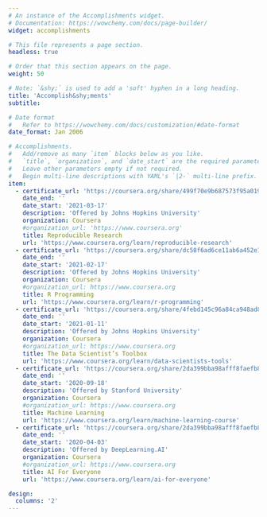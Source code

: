 ```yaml
---
# An instance of the Accomplishments widget.
# Documentation: https://wowchemy.com/docs/page-builder/
widget: accomplishments

# This file represents a page section.
headless: true

# Order that this section appears on the page.
weight: 50

# Note: `&shy;` is used to add a 'soft' hyphen in a long heading.
title: 'Accomplish&shy;ments'
subtitle:

# Date format
#   Refer to https://wowchemy.com/docs/customization/#date-format
date_format: Jan 2006

# Accomplishments.
#   Add/remove as many `item` blocks below as you like.
#   `title`, `organization`, and `date_start` are the required parameters.
#   Leave other parameters empty if not required.
#   Begin multi-line descriptions with YAML's `|2-` multi-line prefix.
item:
  - certificate_url: 'https://coursera.org/share/499f70e9b687573f95a019fc1847b94c'
    date_end: ''
    date_start: '2021-03-17'
    description: 'Offered by Johns Hopkins University'
    organization: Coursera
    #organization_url: 'https://www.coursera.org'
    title: Reproducible Research
    url: 'https://www.coursera.org/learn/reproducible-research'
  - certificate_url: 'https://coursera.org/share/dc58f6ad6ce11ab6a452e104021ca351'
    date_end: ''
    date_start: '2021-02-17'
    description: 'Offered by Johns Hopkins University'
    organization: Coursera
    #organization_url: https://www.coursera.org
    title: R Programming
    url: 'https://www.coursera.org/learn/r-programming'
  - certificate_url: 'https://coursera.org/share/4febd145c96a84ca948ad89ee5ebc1ca'
    date_end: ''
    date_start: '2021-01-11'
    description: 'Offered by Johns Hopkins University'
    organization: Coursera
    #organization_url: https://www.coursera.org
    title: The Data Scientist’s Toolbox
    url: 'https://www.coursera.org/learn/data-scientists-tools'
  - certificate_url: 'https://coursera.org/share/2da399bba98afff8faefb8b96a477a54'
    date_end: ''
    date_start: '2020-09-18'
    description: 'Offered by Stanford University'
    organization: Coursera
    #organization_url: https://www.coursera.org
    title: Machine Learning
    url: 'https://www.coursera.org/learn/machine-learning-course'
  - certificate_url: 'https://coursera.org/share/2da399bba98afff8faefb8b96a477a54'
    date_end: ''
    date_start: '2020-04-03'
    description: 'Offered by DeepLearning.AI'
    organization: Coursera
    #organization_url: https://www.coursera.org
    title: AI For Everyone
    url: 'https://www.coursera.org/learn/ai-for-everyone'

design:
  columns: '2'
---
```


